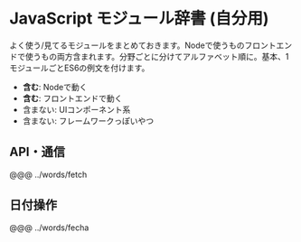 # JavaScript モジュール辞書 (自分用)

よく使う/見てるモジュールをまとめておきます。Nodeで使うものフロントエンドで使うもの両方含まれます。分野ごとに分けてアルファベット順に。基本、1モジュールごとES6の例文を付けます。

- **含む**: Nodeで動く
- **含む**: フロントエンドで動く
- 含まない: UIコンポーネント系
- 含まない: フレームワークっぽいやつ

## API・通信

@@@ ../words/fetch

## 日付操作

@@@ ../words/fecha
